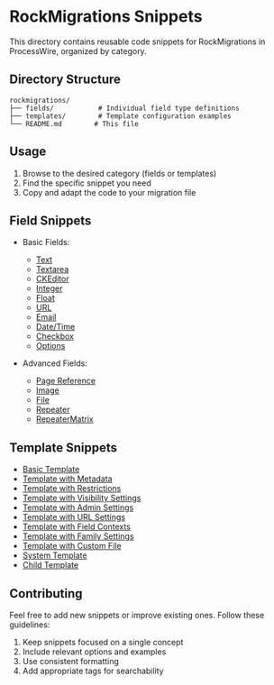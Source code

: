 # RockMigrations Snippets

This directory contains reusable code snippets for RockMigrations in ProcessWire, organized by category.

## Directory Structure

```
rockmigrations/
├── fields/           # Individual field type definitions
├── templates/        # Template configuration examples
└── README.md        # This file
```

## Usage

1. Browse to the desired category (fields or templates)
2. Find the specific snippet you need
3. Copy and adapt the code to your migration file

## Field Snippets

- Basic Fields:
  - [Text](fields/text-field.md)
  - [Textarea](fields/textarea-field.md)
  - [CKEditor](fields/ckeditor-field.md)
  - [Integer](fields/integer-field.md)
  - [Float](fields/float-field.md)
  - [URL](fields/url-field.md)
  - [Email](fields/email-field.md)
  - [Date/Time](fields/datetime-field.md)
  - [Checkbox](fields/checkbox-field.md)
  - [Options](fields/options-field.md)
  
- Advanced Fields:
  - [Page Reference](fields/page-reference-field.md)
  - [Image](fields/image-field.md)
  - [File](fields/file-field.md)
  - [Repeater](fields/repeater-field.md)
  - [RepeaterMatrix](fields/repeater-matrix-field.md)

## Template Snippets

- [Basic Template](templates/basic-template.md)
- [Template with Metadata](templates/template-with-metadata.md)
- [Template with Restrictions](templates/template-with-restrictions.md)
- [Template with Visibility Settings](templates/template-with-visibility.md)
- [Template with Admin Settings](templates/template-with-admin-settings.md)
- [Template with URL Settings](templates/template-with-url-settings.md)
- [Template with Field Contexts](templates/template-with-field-contexts.md)
- [Template with Family Settings](templates/template-with-family-settings.md)
- [Template with Custom File](templates/template-with-custom-file.md)
- [System Template](templates/system-template.md)
- [Child Template](templates/child-template.md)

## Contributing

Feel free to add new snippets or improve existing ones. Follow these guidelines:

1. Keep snippets focused on a single concept
2. Include relevant options and examples
3. Use consistent formatting
4. Add appropriate tags for searchability
